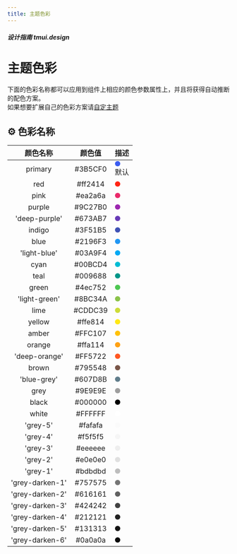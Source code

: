 ```yaml
---
title: 主题色彩
---
```


<dirtoc></dirtoc>

##### 设计指南 tmui.design

# 主题色彩
下面的色彩名称都可以应用到组件上相应的颜色参数属性上，并且将获得自动推断的配色方案。<br>
如果想要扩展自己的色彩方案请[自定主题](/spec/%E8%87%AA%E5%AE%9A%E4%B8%BB%E9%A2%98.md)

## :gear: 色彩名称

| 颜色名称 | 颜色值 | 描述 |
| :--: | :--: | :--: |
| primary | #3B5CF0 |  <span style="width:12px;height:12px;border-radius:12px;display:block;background:#3B5CF0"></span> 默认  |
| red | #ff2414 |  <span style="width:12px;height:12px;border-radius:12px;display:block;background:#ff2414"></span>  |
| pink | #ea2a6a |  <span style="width:12px;height:12px;border-radius:12px;display:block;background:#ea2a6a"></span>  |
| purple | #9C27B0 |  <span style="width:12px;height:12px;border-radius:12px;display:block;background:#9C27B0"></span>  |
| 'deep-purple' | #673AB7 |  <span style="width:12px;height:12px;border-radius:12px;display:block;background:#673AB7"></span>  |
| indigo | #3F51B5 |  <span style="width:12px;height:12px;border-radius:12px;display:block;background:#3F51B5"></span>  |
| blue | #2196F3 |  <span style="width:12px;height:12px;border-radius:12px;display:block;background:#2196F3"></span>  |
| 'light-blue' | #03A9F4 |  <span style="width:12px;height:12px;border-radius:12px;display:block;background:#03A9F4"></span>  |
| cyan | #00BCD4 |  <span style="width:12px;height:12px;border-radius:12px;display:block;background:#00BCD4"></span>  |
| teal | #009688 |  <span style="width:12px;height:12px;border-radius:12px;display:block;background:#009688"></span>  |
| green | #4ec752 |  <span style="width:12px;height:12px;border-radius:12px;display:block;background:#4ec752"></span>  |
| 'light-green' | #8BC34A |  <span style="width:12px;height:12px;border-radius:12px;display:block;background:#8BC34A"></span>  |
| lime | #CDDC39 |  <span style="width:12px;height:12px;border-radius:12px;display:block;background:#CDDC39"></span>  |
| yellow | #ffe814 |  <span style="width:12px;height:12px;border-radius:12px;display:block;background:#ffe814"></span>  |
| amber | #FFC107 |  <span style="width:12px;height:12px;border-radius:12px;display:block;background:#FFC107"></span>  |
| orange | #ffa114 |  <span style="width:12px;height:12px;border-radius:12px;display:block;background:#ffa114"></span>  |
| 'deep-orange' | #FF5722 | <span style="width:12px;height:12px;border-radius:12px;display:block;background:#FF5722"></span>   |
| brown | #795548 |  <span style="width:12px;height:12px;border-radius:12px;display:block;background:#795548"></span>  |
| 'blue-grey' | #607D8B |  <span style="width:12px;height:12px;border-radius:12px;display:block;background:#607D8B"></span>  |
| grey | #9E9E9E |  <span style="width:12px;height:12px;border-radius:12px;display:block;background:#9E9E9E"></span>  |
| black | #000000 |  <span style="width:12px;height:12px;border-radius:12px;display:block;background:#000000"></span>  |
| white | #FFFFFF |  <span style="width:12px;height:12px;border-radius:12px;display:block;background:#FFFFFF"></span>  |
| 'grey-5' | #fafafa |  <span style="width:12px;height:12px;border-radius:12px;display:block;background:#fafafa"></span>  |
| 'grey-4' | #f5f5f5 |  <span style="width:12px;height:12px;border-radius:12px;display:block;background:#f5f5f5"></span>  |
| 'grey-3' | #eeeeee |  <span style="width:12px;height:12px;border-radius:12px;display:block;background:#eeeeee"></span>  |
| 'grey-2' | #e0e0e0 |  <span style="width:12px;height:12px;border-radius:12px;display:block;background:#e0e0e0"></span>  |
| 'grey-1' | #bdbdbd |  <span style="width:12px;height:12px;border-radius:12px;display:block;background:#bdbdbd"></span>  |
| 'grey-darken-1' | #757575 |  <span style="width:12px;height:12px;border-radius:12px;display:block;background:#757575"></span>  |
| 'grey-darken-2' | #616161 |  <span style="width:12px;height:12px;border-radius:12px;display:block;background:#616161"></span>  |
| 'grey-darken-3' | #424242 |  <span style="width:12px;height:12px;border-radius:12px;display:block;background:#424242"></span>  |
| 'grey-darken-4' | #212121 |  <span style="width:12px;height:12px;border-radius:12px;display:block;background:#212121"></span>  |
| 'grey-darken-5' | #131313 |  <span style="width:12px;height:12px;border-radius:12px;display:block;background:#131313"></span>  |
| 'grey-darken-6' | #0a0a0a |  <span style="width:12px;height:12px;border-radius:12px;display:block;background:#0a0a0a"></span>  |


